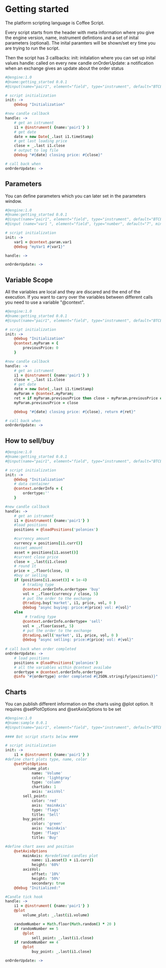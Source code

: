 # Getting started

The platform scripting language is Coffee Script.

Every  script starts from the header with meta information where you give the engine version, name, instrument defintions and a set of inital parameters (optional).
The inital paramters will be shown/set ery time you are trying to run the script. 

Then the  script has 3 callbacks:
init: initalation where you can set up inital values
handle: called on every new candle
onOrderUpdate: a notification when an exchange gives an update about the order status

```coffee
#@engine:1.0
#@name:getting_started 0.0.1
#@input(name="pair1", element="field", type="instrument", default="BTCETH", min="5min", max="24h", description="Primary pair")

# script initialization
init: ->
    @debug "Initialization"

#new candle callback
handle: ->
    # get an istrument
    i1 = @instrument( {name:'pair1'} )
    # get date
    date = new Date(_.last i1.timeStamp)
    # get last loading price
    close = _.last i1.close
    # output to log file
    @debug "#{date} closing price: #{close}"

# call back when 
onOrderUpdate: ->
```

<h2>Parameters</h2>
You can define parameters which you can later set in the parameters window.

```coffee
#@engine:1.0
#@name:getting_started 0.0.1
#@input(name="pair1", element="field", type="instrument", default="BTCETH", min="5min", max="24h", description="Primary pair")
#@input (name="var1 ", element="field", type="number", default="7", min="-10", max="10", description="option 1")

# script initialization
init: ->
    var1 = @context.param.var1
    @debug "myVar1 #{var1}"

handle: ->

onOrderUpdate: ->
```

<h2>Variable Scope</h2>
All the variables are local and they are discared and the end of the execution.
If you want to carry over the variables between different calls you need to use a variable "@context".

```coffee
#@engine:1.0
#@name:getting_started 0.0.1
#@input(name="pair1", element="field", type="instrument", default="BTCETH", min="5min", max="24h", description="Primary pair")

# script initialization
init: ->
    @debug "Initialization"
    @context.myParam = {
        previousPrice: 0
    }

#new candle callback
handle: ->
    # get an istrument
    i1 = @instrument( {name:'pair1'} )
    close = _.last i1.close
    # get date
    date = new Date(_.last i1.timeStamp)
    myParam = @context.myParam;
    ret = if myParam.previousPrice then close - myParam.previousPrice else 0
    myParam.previousPrice = close

    @debug "#{date} closing price: #{close}, return #{ret}"

# call back when 
onOrderUpdate: ->
```

<h2>How to sell/buy</h2>

```coffee
#@engine:1.0
#@name:getting_started 0.0.1
#@input(name="pair1", element="field", type="instrument", default="BTCETH", min="5min", max="24h", description="Primary pair")

# script initialization
init: ->
    @debug "Initialization"
    # data container
    @context.orderInfo = {
        ordertype:''
    }

#new candle callback
handle: ->
    # get an istrument
    i1 = @instrument( {name:'pair1'} )
    #load positions
    positions = @loadPositions('poloniex')

    #currency amount
    currency = positions[i1.curr()]
    #asset amount
    asset = positions[i1.asset()]
    #current close price
    close = _.last(i1.close)
    # round it
    price = _.floor(close, 6)
    #buy or selling
    if (positions[i1.asset()] < 1e-4)
        # trading type
        @context.orderInfo.ordertype= 'buy'
        vol = _.floor(currency / close, 5)
        # put the order to the exchange
        @trading.buy('market', i1, price, vol, 0 )
        @debug "async buying: price:#{price} vol: #{vol}"
    else
         # trading type
        @context.orderInfo.ordertype= 'sell'
        vol = _.floor(asset, 5)
        # put the order to the exchange
        @trading.sell('market', i1, price, vol, 0 )
        @debug "async selling: price:#{price} vol: #{vol}"
        
# call back when order completed
onOrderUpdate: ->
    # load positions
    positions = @loadPositions('poloniex')
    # all the variables within @context availabe
    ordertype = @context.orderInfo.ordertype
    @info "#{ordertype} order completed #{JSON.stringify(positions)}"
```
<h2>Charts</h2>

You can publish different information on the charts using @plot option. It requires  @setPlotOptions and @setAxisOptions to be set

```coffee
#@engine:1.0
#@name:sample 0.0.1
#@input(name="pair1", element="field", type="instrument", default="BTCETH", min="5min", max="24h", description="Primary pair")
  
#### Bot script starts below ####

# script initialization
init: ->
    i1 = @instrument( {name:'pair1'} )
#define chart plots type, name, color
    @setPlotOptions
        volume_plot:
            name: 'Volume' 
            color: 'lightgray'
            type: 'column'
            chartidx: 1
            axis: 'axisVol'
        sell_point:
            color: 'red'
            axis: 'mainAxis'
            type: 'flags'
            title: 'Sell'
        buy_point:
            color: 'green'
            axis: 'mainAxis'
            type: 'flags'
            title: 'Buy'

#define chart axes and position
    @setAxisOptions
        mainAxis: #predefined candles plot
            name: i1.asset() + i1.curr()
            height: '60%'
        axisVol:
            offset: '10%'
            height: '50%'
            secondary: true
    @debug "Initialized:"

#Candle tick hook
handle: ->
    i1 = @instrument( {name:'pair1'} )
    @plot
        volume_plot: _.last(i1.volume)

    randomNumber = Math.floor(Math.random() * 20 )
    if randomNumber == 5
        @plot
            sell_point: _.last(i1.close)
    if randomNumber == 4
        @plot
            buy_point: _.last(i1.close)

onOrderUpdate: ->
```
